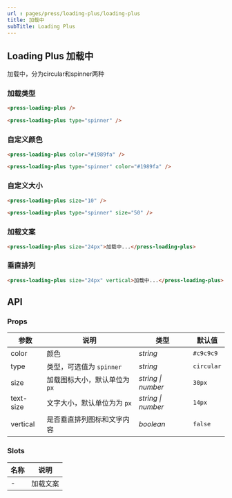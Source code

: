```yaml
---
url : pages/press/loading-plus/loading-plus
title: 加载中
subTitle: Loading Plus
---
```


## Loading Plus 加载中


加载中，分为circular和spinner两种


### 加载类型

```html
<press-loading-plus /> 

<press-loading-plus type="spinner" />
```

### 自定义颜色

```html
<press-loading-plus color="#1989fa" /> 

<press-loading-plus type="spinner" color="#1989fa" />
```

### 自定义大小

```html
<press-loading-plus size="10" /> 

<press-loading-plus type="spinner" size="50" />
```

### 加载文案

```html
<press-loading-plus size="24px">加载中...</press-loading-plus>
```

### 垂直排列

```html
<press-loading-plus size="24px" vertical>加载中...</press-loading-plus>
```

## API

### Props

| 参数      | 说明                          | 类型               | 默认值     |
| --------- | ----------------------------- | ------------------ | ---------- |
| color     | 颜色                          | _string_           | `#c9c9c9`  |
| type      | 类型，可选值为 `spinner`      | _string_           | `circular` |
| size      | 加载图标大小，默认单位为 `px` | _string \| number_ | `30px`     |
| text-size | 文字大小，默认单位为为 `px`   | _string \| number_ | `14px`     |
| vertical  | 是否垂直排列图标和文字内容    | _boolean_          | `false`    |

### Slots

| 名称 | 说明     |
| ---- | -------- |
| -    | 加载文案 |



